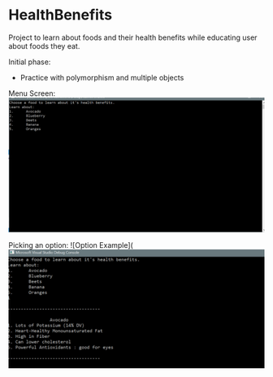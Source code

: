 # HealthBenefits
Project to learn about foods and their health benefits while educating user about foods they eat.

Initial phase:
- Practice with polymorphism and multiple objects


Menu Screen:
![Menu Screen](https://github.com/jdicke/HealthBenefits/blob/master/health_1.png)

Picking an option:
![Option Example](![Menu Screen](https://github.com/jdicke/HealthBenefits/blob/master/health_2.png)
